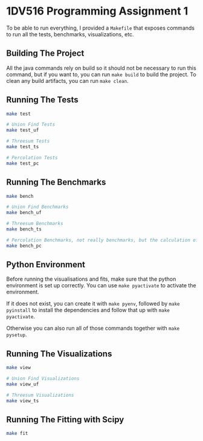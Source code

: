
# 1DV516 Programming Assignment 1

To be able to run everything, I provided a `Makefile` that exposes commands to run all the tests, benchmarks, visualizations, etc.

## Building The Project

All the java commands rely on build so it should not be necessary to run this command, but if you want to, you can run `make build` to build the project. To clean any build artifacts, you can run `make clean`.

## Running The Tests

```bash
make test

# Union Find Tests
make test_uf

# Threesum Tests
make test_ts

# Percolation Tests
make test_pc
```

## Running The Benchmarks

```bash
make bench

# Union Find Benchmarks
make bench_uf

# Threesum Benchmarks
make bench_ts

# Percolation Benchmarks, not really benchmarks, but the calculation of pStar
make bench_pc
```

## Python Environment

Before running the visualisations and fits, make sure that the python environment is set up correctly. You can use `make pyactivate` to activate the environment.

If it does not exist, you can create it with `make pyenv`, followed by `make pyinstall` to install the dependencies and follow that up with `make pyactivate`.

Otherwise you can also run all of those commands together with `make pysetup`.

## Running The Visualizations

```bash
make view

# Union Find Visualizations
make view_uf

# Threesum Visualizations
make view_ts
```

## Running The Fitting with Scipy

```bash
make fit
```
